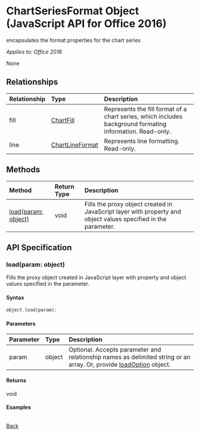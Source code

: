 # ChartSeriesFormat Object (JavaScript API for Office 2016)

encapsulates the format properties for the chart series

_Applies to: Office 2016_

None

## Relationships
| Relationship | Type	|Description|
|:---------------|:--------|:----------|
|fill|[ChartFill](chartfill.md)|Represents the fill format of a chart series, which includes background formating information. Read-only.|
|line|[ChartLineFormat](chartlineformat.md)|Represents line formatting. Read-only.|

## Methods

| Method		   | Return Type	|Description|
|:---------------|:--------|:----------|
|[load(param: object)](#loadparam-object)|void|Fills the proxy object created in JavaScript layer with property and object values specified in the parameter.|

## API Specification

### load(param: object)
Fills the proxy object created in JavaScript layer with property and object values specified in the parameter.

#### Syntax
```js
object.load(param);
```

#### Parameters
| Parameter	   | Type	|Description|
|:---------------|:--------|:----------|
|param|object|Optional. Accepts parameter and relationship names as delimited string or an array. Or, provide [loadOption](loadoption.md) object.|

#### Returns
void

#### Examples
```js

```

[Back](#methods)

